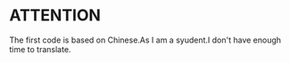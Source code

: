 # ATTENTION
The first code is based on Chinese.As I am a syudent.I don't have enough time to translate.
